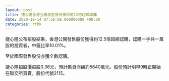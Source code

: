 ```yaml
---
layout: post
title: 捷心隆香港公開發售股份獲得逾12倍超額認購
date: 2020-10-14 07:50:08.000000000 +08:00
categories: rthk
---
```


捷心隆公布招股結果，香港公開發售股份獲得約12.5倍超額認購，認購一手共一萬股的投資者，中籤比率10.01%。

至於國際發售股份亦獲全數認購。

捷心隆招股價每股0.36元，預計集資淨額約5640萬元。股份預計明早9時正開始在聯交所買賣，股份代號2115。
